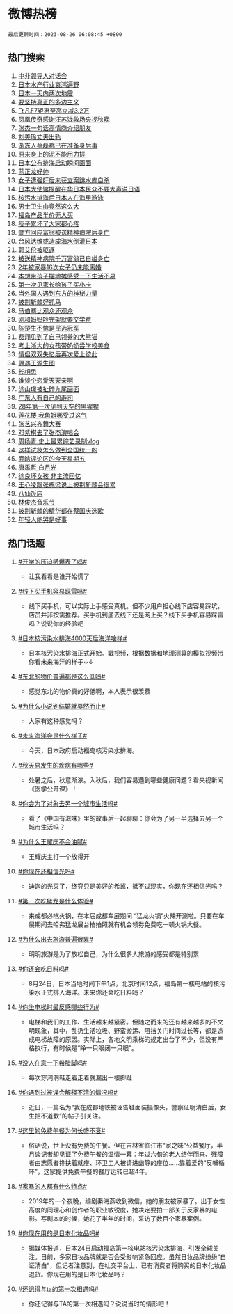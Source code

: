 # 微博热榜

`最后更新时间：2023-08-26 06:08:45 +0800`

## 热门搜索

1. [中非领导人对话会](https://m.weibo.cn/search?containerid=100103type%3D1%26t%3D10%26q%3D%23%E4%B8%AD%E9%9D%9E%E9%A2%86%E5%AF%BC%E4%BA%BA%E5%AF%B9%E8%AF%9D%E4%BC%9A%23&stream_entry_id=51&isnewpage=1&extparam=seat%3D1%26stream_entry_id%3D51%26pos%3D0%26cate%3D10103%26c_type%3D51%26filter_type%3Drealtimehot%26dgr%3D0%26display_time%3D1693001323%26pre_seqid%3D169300132388102721359&luicode=10000011&lfid=106003type%253D25%2526t%253D3%2526disable_hot%253D1%2526filter_type%253Drealtimehot)
1. [日本水产行业哀鸿遍野](https://m.weibo.cn/search?containerid=100103type%3D1%26t%3D10%26q%3D%23%E6%97%A5%E6%9C%AC%E6%B0%B4%E4%BA%A7%E8%A1%8C%E4%B8%9A%E5%93%80%E9%B8%BF%E9%81%8D%E9%87%8E%23&stream_entry_id=31&isnewpage=1&extparam=seat%3D1%26filter_type%3Drealtimehot%26realpos%3D1%26pos%3D0%26band_rank%3D1%26c_type%3D31%26cate%3D5001%26lcate%3D5001%26stream_entry_id%3D31%26q%3D%2523%25E6%2597%25A5%25E6%259C%25AC%25E6%25B0%25B4%25E4%25BA%25A7%25E8%25A1%258C%25E4%25B8%259A%25E5%2593%2580%25E9%25B8%25BF%25E9%2581%258D%25E9%2587%258E%2523%26flag%3D16%26dgr%3D0%26display_time%3D1693001323%26pre_seqid%3D169300132388102721359&luicode=10000011&lfid=106003type%253D25%2526t%253D3%2526disable_hot%253D1%2526filter_type%253Drealtimehot)
1. [日本一天内两次地震](https://m.weibo.cn/search?containerid=100103type%3D1%26t%3D10%26q%3D%23%E6%97%A5%E6%9C%AC%E4%B8%80%E5%A4%A9%E5%86%85%E4%B8%A4%E6%AC%A1%E5%9C%B0%E9%9C%87%23&stream_entry_id=31&isnewpage=1&extparam=seat%3D1%26filter_type%3Drealtimehot%26realpos%3D2%26pos%3D1%26band_rank%3D2%26c_type%3D31%26cate%3D5001%26lcate%3D5001%26stream_entry_id%3D31%26q%3D%2523%25E6%2597%25A5%25E6%259C%25AC%25E4%25B8%2580%25E5%25A4%25A9%25E5%2586%2585%25E4%25B8%25A4%25E6%25AC%25A1%25E5%259C%25B0%25E9%259C%2587%2523%26flag%3D0%26dgr%3D0%26display_time%3D1693001323%26pre_seqid%3D169300132388102721359&luicode=10000011&lfid=106003type%253D25%2526t%253D3%2526disable_hot%253D1%2526filter_type%253Drealtimehot)
1. [要坚持真正的多边主义](https://m.weibo.cn/search?containerid=100103type%3D1%26t%3D10%26q%3D%23%E8%A6%81%E5%9D%9A%E6%8C%81%E7%9C%9F%E6%AD%A3%E7%9A%84%E5%A4%9A%E8%BE%B9%E4%B8%BB%E4%B9%89%23&stream_entry_id=31&isnewpage=1&extparam=seat%3D1%26filter_type%3Drealtimehot%26realpos%3D3%26pos%3D2%26band_rank%3D3%26c_type%3D31%26cate%3D5001%26lcate%3D5001%26stream_entry_id%3D31%26q%3D%2523%25E8%25A6%2581%25E5%259D%259A%25E6%258C%2581%25E7%259C%259F%25E6%25AD%25A3%25E7%259A%2584%25E5%25A4%259A%25E8%25BE%25B9%25E4%25B8%25BB%25E4%25B9%2589%2523%26flag%3D0%26dgr%3D0%26display_time%3D1693001323%26pre_seqid%3D169300132388102721359&luicode=10000011&lfid=106003type%253D25%2526t%253D3%2526disable_hot%253D1%2526filter_type%253Drealtimehot)
1. [飞凡F7钜惠至高立减3.2万](https://m.weibo.cn/search?containerid=100103type%3D1%26t%3D10%26q%3D%23%E9%A3%9E%E5%87%A1F7%E9%92%9C%E6%83%A0%E8%87%B3%E9%AB%98%E7%AB%8B%E5%87%8F3.2%E4%B8%87%23&stream_entry_id=31&isnewpage=1&extparam=seat%3D1%26adid%3D200516%26pos%3D3%26band_rank%3D4%26c_type%3D31%26is_ad_pos%3D1%26cate%3D5001%26lcate%3D5001%26topic_ad%3D1%26filter_type%3Drealtimehot%26stream_entry_id%3D31%26q%3D%2523%25E9%25A3%259E%25E5%2587%25A1F7%25E9%2592%259C%25E6%2583%25A0%25E8%2587%25B3%25E9%25AB%2598%25E7%25AB%258B%25E5%2587%258F3.2%25E4%25B8%2587%2523%26dgr%3D0%26display_time%3D1693001323%26pre_seqid%3D169300132388102721359&luicode=10000011&lfid=106003type%253D25%2526t%253D3%2526disable_hot%253D1%2526filter_type%253Drealtimehot)
1. [凤凰传奇感谢汪苏泷救场央视秋晚](https://m.weibo.cn/search?containerid=100103type%3D1%26t%3D10%26q%3D%23%E5%87%A4%E5%87%B0%E4%BC%A0%E5%A5%87%E6%84%9F%E8%B0%A2%E6%B1%AA%E8%8B%8F%E6%B3%B7%E6%95%91%E5%9C%BA%E5%A4%AE%E8%A7%86%E7%A7%8B%E6%99%9A%23&stream_entry_id=31&isnewpage=1&extparam=seat%3D1%26filter_type%3Drealtimehot%26realpos%3D4%26pos%3D4%26band_rank%3D4%26c_type%3D31%26cate%3D5001%26lcate%3D5001%26stream_entry_id%3D31%26q%3D%2523%25E5%2587%25A4%25E5%2587%25B0%25E4%25BC%25A0%25E5%25A5%2587%25E6%2584%259F%25E8%25B0%25A2%25E6%25B1%25AA%25E8%258B%258F%25E6%25B3%25B7%25E6%2595%2591%25E5%259C%25BA%25E5%25A4%25AE%25E8%25A7%2586%25E7%25A7%258B%25E6%2599%259A%2523%26flag%3D0%26dgr%3D0%26display_time%3D1693001323%26pre_seqid%3D169300132388102721359&luicode=10000011&lfid=106003type%253D25%2526t%253D3%2526disable_hot%253D1%2526filter_type%253Drealtimehot)
1. [张杰一句话高情商介绍朋友](https://m.weibo.cn/search?containerid=100103type%3D1%26t%3D10%26q%3D%E5%BC%A0%E6%9D%B0%E4%B8%80%E5%8F%A5%E8%AF%9D%E9%AB%98%E6%83%85%E5%95%86%E4%BB%8B%E7%BB%8D%E6%9C%8B%E5%8F%8B&stream_entry_id=31&isnewpage=1&extparam=seat%3D1%26filter_type%3Drealtimehot%26realpos%3D5%26pos%3D5%26band_rank%3D5%26c_type%3D31%26cate%3D5001%26lcate%3D5001%26stream_entry_id%3D31%26q%3D%25E5%25BC%25A0%25E6%259D%25B0%25E4%25B8%2580%25E5%258F%25A5%25E8%25AF%259D%25E9%25AB%2598%25E6%2583%2585%25E5%2595%2586%25E4%25BB%258B%25E7%25BB%258D%25E6%259C%258B%25E5%258F%258B%26flag%3D2%26dgr%3D0%26display_time%3D1693001323%26pre_seqid%3D169300132388102721359&luicode=10000011&lfid=106003type%253D25%2526t%253D3%2526disable_hot%253D1%2526filter_type%253Drealtimehot)
1. [刘美玲丈夫出轨](https://m.weibo.cn/search?containerid=100103type%3D1%26t%3D10%26q%3D%23%E5%88%98%E7%BE%8E%E7%8E%B2%E4%B8%88%E5%A4%AB%E5%87%BA%E8%BD%A8%23&stream_entry_id=31&isnewpage=1&extparam=seat%3D1%26filter_type%3Drealtimehot%26realpos%3D6%26pos%3D6%26band_rank%3D6%26c_type%3D31%26cate%3D5001%26lcate%3D5001%26stream_entry_id%3D31%26q%3D%2523%25E5%2588%2598%25E7%25BE%258E%25E7%258E%25B2%25E4%25B8%2588%25E5%25A4%25AB%25E5%2587%25BA%25E8%25BD%25A8%2523%26flag%3D2%26dgr%3D0%26display_time%3D1693001323%26pre_seqid%3D169300132388102721359&luicode=10000011&lfid=106003type%253D25%2526t%253D3%2526disable_hot%253D1%2526filter_type%253Drealtimehot)
1. [渐冻人蔡磊称已在准备身后事](https://m.weibo.cn/search?containerid=100103type%3D1%26t%3D10%26q%3D%23%E6%B8%90%E5%86%BB%E4%BA%BA%E8%94%A1%E7%A3%8A%E7%A7%B0%E5%B7%B2%E5%9C%A8%E5%87%86%E5%A4%87%E8%BA%AB%E5%90%8E%E4%BA%8B%23&stream_entry_id=31&isnewpage=1&extparam=seat%3D1%26filter_type%3Drealtimehot%26realpos%3D7%26pos%3D7%26band_rank%3D7%26c_type%3D31%26cate%3D5001%26lcate%3D5001%26stream_entry_id%3D31%26q%3D%2523%25E6%25B8%2590%25E5%2586%25BB%25E4%25BA%25BA%25E8%2594%25A1%25E7%25A3%258A%25E7%25A7%25B0%25E5%25B7%25B2%25E5%259C%25A8%25E5%2587%2586%25E5%25A4%2587%25E8%25BA%25AB%25E5%2590%258E%25E4%25BA%258B%2523%26flag%3D0%26dgr%3D0%26display_time%3D1693001323%26pre_seqid%3D169300132388102721359&luicode=10000011&lfid=106003type%253D25%2526t%253D3%2526disable_hot%253D1%2526filter_type%253Drealtimehot)
1. [原来身上的泥不能用力搓](https://m.weibo.cn/search?containerid=100103type%3D1%26t%3D10%26q%3D%23%E5%8E%9F%E6%9D%A5%E8%BA%AB%E4%B8%8A%E7%9A%84%E6%B3%A5%E4%B8%8D%E8%83%BD%E7%94%A8%E5%8A%9B%E6%90%93%23&stream_entry_id=31&isnewpage=1&extparam=seat%3D1%26filter_type%3Drealtimehot%26realpos%3D8%26pos%3D8%26band_rank%3D8%26c_type%3D31%26cate%3D5001%26lcate%3D5001%26stream_entry_id%3D31%26q%3D%2523%25E5%258E%259F%25E6%259D%25A5%25E8%25BA%25AB%25E4%25B8%258A%25E7%259A%2584%25E6%25B3%25A5%25E4%25B8%258D%25E8%2583%25BD%25E7%2594%25A8%25E5%258A%259B%25E6%2590%2593%2523%26flag%3D0%26dgr%3D0%26display_time%3D1693001323%26pre_seqid%3D169300132388102721359&luicode=10000011&lfid=106003type%253D25%2526t%253D3%2526disable_hot%253D1%2526filter_type%253Drealtimehot)
1. [日本公布排海启动瞬间画面](https://m.weibo.cn/search?containerid=100103type%3D1%26t%3D10%26q%3D%23%E6%97%A5%E6%9C%AC%E5%85%AC%E5%B8%83%E6%8E%92%E6%B5%B7%E5%90%AF%E5%8A%A8%E7%9E%AC%E9%97%B4%E7%94%BB%E9%9D%A2%23&stream_entry_id=31&isnewpage=1&extparam=seat%3D1%26filter_type%3Drealtimehot%26realpos%3D9%26pos%3D9%26band_rank%3D9%26c_type%3D31%26cate%3D5001%26lcate%3D5001%26stream_entry_id%3D31%26q%3D%2523%25E6%2597%25A5%25E6%259C%25AC%25E5%2585%25AC%25E5%25B8%2583%25E6%258E%2592%25E6%25B5%25B7%25E5%2590%25AF%25E5%258A%25A8%25E7%259E%25AC%25E9%2597%25B4%25E7%2594%25BB%25E9%259D%25A2%2523%26flag%3D0%26dgr%3D0%26display_time%3D1693001323%26pre_seqid%3D169300132388102721359&luicode=10000011&lfid=106003type%253D25%2526t%253D3%2526disable_hot%253D1%2526filter_type%253Drealtimehot)
1. [蓝正龙好帅](https://m.weibo.cn/search?containerid=100103type%3D1%26t%3D10%26q%3D%E8%93%9D%E6%AD%A3%E9%BE%99%E5%A5%BD%E5%B8%85&stream_entry_id=31&isnewpage=1&extparam=seat%3D1%26filter_type%3Drealtimehot%26realpos%3D10%26pos%3D10%26band_rank%3D10%26c_type%3D31%26cate%3D5001%26lcate%3D5001%26stream_entry_id%3D31%26q%3D%25E8%2593%259D%25E6%25AD%25A3%25E9%25BE%2599%25E5%25A5%25BD%25E5%25B8%2585%26flag%3D0%26dgr%3D0%26display_time%3D1693001323%26pre_seqid%3D169300132388102721359&luicode=10000011&lfid=106003type%253D25%2526t%253D3%2526disable_hot%253D1%2526filter_type%253Drealtimehot)
1. [女子遭强奸后未获立案跳水库自杀](https://m.weibo.cn/search?containerid=100103type%3D1%26t%3D10%26q%3D%23%E5%A5%B3%E5%AD%90%E9%81%AD%E5%BC%BA%E5%A5%B8%E5%90%8E%E6%9C%AA%E8%8E%B7%E7%AB%8B%E6%A1%88%E8%B7%B3%E6%B0%B4%E5%BA%93%E8%87%AA%E6%9D%80%23&stream_entry_id=31&isnewpage=1&extparam=seat%3D1%26filter_type%3Drealtimehot%26realpos%3D11%26pos%3D11%26band_rank%3D11%26c_type%3D31%26cate%3D5001%26lcate%3D5001%26stream_entry_id%3D31%26q%3D%2523%25E5%25A5%25B3%25E5%25AD%2590%25E9%2581%25AD%25E5%25BC%25BA%25E5%25A5%25B8%25E5%2590%258E%25E6%259C%25AA%25E8%258E%25B7%25E7%25AB%258B%25E6%25A1%2588%25E8%25B7%25B3%25E6%25B0%25B4%25E5%25BA%2593%25E8%2587%25AA%25E6%259D%2580%2523%26flag%3D2%26dgr%3D0%26display_time%3D1693001323%26pre_seqid%3D169300132388102721359&luicode=10000011&lfid=106003type%253D25%2526t%253D3%2526disable_hot%253D1%2526filter_type%253Drealtimehot)
1. [日本大使馆提醒在华日本民众不要大声说日语](https://m.weibo.cn/search?containerid=100103type%3D1%26t%3D10%26q%3D%23%E6%97%A5%E6%9C%AC%E5%A4%A7%E4%BD%BF%E9%A6%86%E6%8F%90%E9%86%92%E5%9C%A8%E5%8D%8E%E6%97%A5%E6%9C%AC%E6%B0%91%E4%BC%97%E4%B8%8D%E8%A6%81%E5%A4%A7%E5%A3%B0%E8%AF%B4%E6%97%A5%E8%AF%AD%23&stream_entry_id=31&isnewpage=1&extparam=seat%3D1%26filter_type%3Drealtimehot%26realpos%3D12%26pos%3D12%26band_rank%3D12%26c_type%3D31%26cate%3D5001%26lcate%3D5001%26stream_entry_id%3D31%26q%3D%2523%25E6%2597%25A5%25E6%259C%25AC%25E5%25A4%25A7%25E4%25BD%25BF%25E9%25A6%2586%25E6%258F%2590%25E9%2586%2592%25E5%259C%25A8%25E5%258D%258E%25E6%2597%25A5%25E6%259C%25AC%25E6%25B0%2591%25E4%25BC%2597%25E4%25B8%258D%25E8%25A6%2581%25E5%25A4%25A7%25E5%25A3%25B0%25E8%25AF%25B4%25E6%2597%25A5%25E8%25AF%25AD%2523%26flag%3D2%26dgr%3D0%26display_time%3D1693001323%26pre_seqid%3D169300132388102721359&luicode=10000011&lfid=106003type%253D25%2526t%253D3%2526disable_hot%253D1%2526filter_type%253Drealtimehot)
1. [核污水排海后日本人在海里游泳](https://m.weibo.cn/search?containerid=100103type%3D1%26t%3D10%26q%3D%23%E6%A0%B8%E6%B1%A1%E6%B0%B4%E6%8E%92%E6%B5%B7%E5%90%8E%E6%97%A5%E6%9C%AC%E4%BA%BA%E5%9C%A8%E6%B5%B7%E9%87%8C%E6%B8%B8%E6%B3%B3%23&stream_entry_id=31&isnewpage=1&extparam=seat%3D1%26filter_type%3Drealtimehot%26realpos%3D13%26pos%3D13%26band_rank%3D13%26c_type%3D31%26cate%3D5001%26lcate%3D5001%26stream_entry_id%3D31%26q%3D%2523%25E6%25A0%25B8%25E6%25B1%25A1%25E6%25B0%25B4%25E6%258E%2592%25E6%25B5%25B7%25E5%2590%258E%25E6%2597%25A5%25E6%259C%25AC%25E4%25BA%25BA%25E5%259C%25A8%25E6%25B5%25B7%25E9%2587%258C%25E6%25B8%25B8%25E6%25B3%25B3%2523%26flag%3D2%26dgr%3D0%26display_time%3D1693001323%26pre_seqid%3D169300132388102721359&luicode=10000011&lfid=106003type%253D25%2526t%253D3%2526disable_hot%253D1%2526filter_type%253Drealtimehot)
1. [男士卫生巾竟然这么大](https://m.weibo.cn/search?containerid=100103type%3D1%26t%3D10%26q%3D%E7%94%B7%E5%A3%AB%E5%8D%AB%E7%94%9F%E5%B7%BE%E7%AB%9F%E7%84%B6%E8%BF%99%E4%B9%88%E5%A4%A7&stream_entry_id=31&isnewpage=1&extparam=seat%3D1%26filter_type%3Drealtimehot%26realpos%3D14%26pos%3D14%26band_rank%3D14%26c_type%3D31%26cate%3D5001%26lcate%3D5001%26stream_entry_id%3D31%26q%3D%25E7%2594%25B7%25E5%25A3%25AB%25E5%258D%25AB%25E7%2594%259F%25E5%25B7%25BE%25E7%25AB%259F%25E7%2584%25B6%25E8%25BF%2599%25E4%25B9%2588%25E5%25A4%25A7%26flag%3D2%26dgr%3D0%26display_time%3D1693001323%26pre_seqid%3D169300132388102721359&luicode=10000011&lfid=106003type%253D25%2526t%253D3%2526disable_hot%253D1%2526filter_type%253Drealtimehot)
1. [福岛产品半价无人买](https://m.weibo.cn/search?containerid=100103type%3D1%26t%3D10%26q%3D%23%E7%A6%8F%E5%B2%9B%E4%BA%A7%E5%93%81%E5%8D%8A%E4%BB%B7%E6%97%A0%E4%BA%BA%E4%B9%B0%23&stream_entry_id=31&isnewpage=1&extparam=seat%3D1%26filter_type%3Drealtimehot%26realpos%3D15%26pos%3D15%26band_rank%3D15%26c_type%3D31%26cate%3D5001%26lcate%3D5001%26stream_entry_id%3D31%26q%3D%2523%25E7%25A6%258F%25E5%25B2%259B%25E4%25BA%25A7%25E5%2593%2581%25E5%258D%258A%25E4%25BB%25B7%25E6%2597%25A0%25E4%25BA%25BA%25E4%25B9%25B0%2523%26flag%3D0%26dgr%3D0%26display_time%3D1693001323%26pre_seqid%3D169300132388102721359&luicode=10000011&lfid=106003type%253D25%2526t%253D3%2526disable_hot%253D1%2526filter_type%253Drealtimehot)
1. [瘦子累坏了大家都心疼](https://m.weibo.cn/search?containerid=100103type%3D1%26t%3D10%26q%3D%E7%98%A6%E5%AD%90%E7%B4%AF%E5%9D%8F%E4%BA%86%E5%A4%A7%E5%AE%B6%E9%83%BD%E5%BF%83%E7%96%BC&stream_entry_id=31&isnewpage=1&extparam=seat%3D1%26filter_type%3Drealtimehot%26realpos%3D16%26pos%3D16%26band_rank%3D16%26c_type%3D31%26cate%3D5001%26lcate%3D5001%26stream_entry_id%3D31%26q%3D%25E7%2598%25A6%25E5%25AD%2590%25E7%25B4%25AF%25E5%259D%258F%25E4%25BA%2586%25E5%25A4%25A7%25E5%25AE%25B6%25E9%2583%25BD%25E5%25BF%2583%25E7%2596%25BC%26flag%3D2%26dgr%3D0%26display_time%3D1693001323%26pre_seqid%3D169300132388102721359&luicode=10000011&lfid=106003type%253D25%2526t%253D3%2526disable_hot%253D1%2526filter_type%253Drealtimehot)
1. [警方回应富翁被送精神病院后身亡](https://m.weibo.cn/search?containerid=100103type%3D1%26t%3D10%26q%3D%23%E8%AD%A6%E6%96%B9%E5%9B%9E%E5%BA%94%E5%AF%8C%E7%BF%81%E8%A2%AB%E9%80%81%E7%B2%BE%E7%A5%9E%E7%97%85%E9%99%A2%E5%90%8E%E8%BA%AB%E4%BA%A1%23&stream_entry_id=31&isnewpage=1&extparam=seat%3D1%26filter_type%3Drealtimehot%26realpos%3D17%26pos%3D17%26band_rank%3D17%26c_type%3D31%26cate%3D5001%26lcate%3D5001%26stream_entry_id%3D31%26q%3D%2523%25E8%25AD%25A6%25E6%2596%25B9%25E5%259B%259E%25E5%25BA%2594%25E5%25AF%258C%25E7%25BF%2581%25E8%25A2%25AB%25E9%2580%2581%25E7%25B2%25BE%25E7%25A5%259E%25E7%2597%2585%25E9%2599%25A2%25E5%2590%258E%25E8%25BA%25AB%25E4%25BA%25A1%2523%26flag%3D1%26dgr%3D0%26display_time%3D1693001323%26pre_seqid%3D169300132388102721359&luicode=10000011&lfid=106003type%253D25%2526t%253D3%2526disable_hot%253D1%2526filter_type%253Drealtimehot)
1. [台风达维或造成海水倒灌日本](https://m.weibo.cn/search?containerid=100103type%3D1%26t%3D10%26q%3D%23%E5%8F%B0%E9%A3%8E%E8%BE%BE%E7%BB%B4%E6%88%96%E9%80%A0%E6%88%90%E6%B5%B7%E6%B0%B4%E5%80%92%E7%81%8C%E6%97%A5%E6%9C%AC%23&stream_entry_id=31&isnewpage=1&extparam=seat%3D1%26filter_type%3Drealtimehot%26realpos%3D18%26pos%3D18%26band_rank%3D18%26c_type%3D31%26cate%3D5001%26lcate%3D5001%26stream_entry_id%3D31%26q%3D%2523%25E5%258F%25B0%25E9%25A3%258E%25E8%25BE%25BE%25E7%25BB%25B4%25E6%2588%2596%25E9%2580%25A0%25E6%2588%2590%25E6%25B5%25B7%25E6%25B0%25B4%25E5%2580%2592%25E7%2581%258C%25E6%2597%25A5%25E6%259C%25AC%2523%26flag%3D0%26dgr%3D0%26display_time%3D1693001323%26pre_seqid%3D169300132388102721359&luicode=10000011&lfid=106003type%253D25%2526t%253D3%2526disable_hot%253D1%2526filter_type%253Drealtimehot)
1. [郭艾伦被驱逐](https://m.weibo.cn/search?containerid=100103type%3D1%26t%3D10%26q%3D%E9%83%AD%E8%89%BE%E4%BC%A6%E8%A2%AB%E9%A9%B1%E9%80%90&stream_entry_id=31&isnewpage=1&extparam=seat%3D1%26filter_type%3Drealtimehot%26realpos%3D19%26pos%3D19%26band_rank%3D19%26c_type%3D31%26cate%3D5001%26lcate%3D5001%26stream_entry_id%3D31%26q%3D%25E9%2583%25AD%25E8%2589%25BE%25E4%25BC%25A6%25E8%25A2%25AB%25E9%25A9%25B1%25E9%2580%2590%26flag%3D0%26dgr%3D0%26display_time%3D1693001323%26pre_seqid%3D169300132388102721359&luicode=10000011&lfid=106003type%253D25%2526t%253D3%2526disable_hot%253D1%2526filter_type%253Drealtimehot)
1. [被送精神病院千万富翁已自缢身亡](https://m.weibo.cn/search?containerid=100103type%3D1%26t%3D10%26q%3D%23%E8%A2%AB%E9%80%81%E7%B2%BE%E7%A5%9E%E7%97%85%E9%99%A2%E5%8D%83%E4%B8%87%E5%AF%8C%E7%BF%81%E5%B7%B2%E8%87%AA%E7%BC%A2%E8%BA%AB%E4%BA%A1%23&stream_entry_id=31&isnewpage=1&extparam=seat%3D1%26filter_type%3Drealtimehot%26realpos%3D20%26pos%3D20%26band_rank%3D20%26c_type%3D31%26cate%3D5001%26lcate%3D5001%26stream_entry_id%3D31%26q%3D%2523%25E8%25A2%25AB%25E9%2580%2581%25E7%25B2%25BE%25E7%25A5%259E%25E7%2597%2585%25E9%2599%25A2%25E5%258D%2583%25E4%25B8%2587%25E5%25AF%258C%25E7%25BF%2581%25E5%25B7%25B2%25E8%2587%25AA%25E7%25BC%25A2%25E8%25BA%25AB%25E4%25BA%25A1%2523%26flag%3D0%26dgr%3D0%26display_time%3D1693001323%26pre_seqid%3D169300132388102721359&luicode=10000011&lfid=106003type%253D25%2526t%253D3%2526disable_hot%253D1%2526filter_type%253Drealtimehot)
1. [2年被家暴16次女子仍未能离婚](https://m.weibo.cn/search?containerid=100103type%3D1%26t%3D10%26q%3D%232%E5%B9%B4%E8%A2%AB%E5%AE%B6%E6%9A%B416%E6%AC%A1%E5%A5%B3%E5%AD%90%E4%BB%8D%E6%9C%AA%E8%83%BD%E7%A6%BB%E5%A9%9A%23&stream_entry_id=31&isnewpage=1&extparam=seat%3D1%26filter_type%3Drealtimehot%26realpos%3D21%26pos%3D21%26band_rank%3D21%26c_type%3D31%26cate%3D5001%26lcate%3D5001%26stream_entry_id%3D31%26q%3D%25232%25E5%25B9%25B4%25E8%25A2%25AB%25E5%25AE%25B6%25E6%259A%25B416%25E6%25AC%25A1%25E5%25A5%25B3%25E5%25AD%2590%25E4%25BB%258D%25E6%259C%25AA%25E8%2583%25BD%25E7%25A6%25BB%25E5%25A9%259A%2523%26flag%3D0%26dgr%3D0%26display_time%3D1693001323%26pre_seqid%3D169300132388102721359&luicode=10000011&lfid=106003type%253D25%2526t%253D3%2526disable_hot%253D1%2526filter_type%253Drealtimehot)
1. [本想带孩子摆地摊感受一下生活不易](https://m.weibo.cn/search?containerid=100103type%3D1%26t%3D10%26q%3D%E6%9C%AC%E6%83%B3%E5%B8%A6%E5%AD%A9%E5%AD%90%E6%91%86%E5%9C%B0%E6%91%8A%E6%84%9F%E5%8F%97%E4%B8%80%E4%B8%8B%E7%94%9F%E6%B4%BB%E4%B8%8D%E6%98%93&stream_entry_id=31&isnewpage=1&extparam=seat%3D1%26filter_type%3Drealtimehot%26realpos%3D22%26pos%3D22%26band_rank%3D22%26c_type%3D31%26cate%3D5001%26lcate%3D5001%26stream_entry_id%3D31%26q%3D%25E6%259C%25AC%25E6%2583%25B3%25E5%25B8%25A6%25E5%25AD%25A9%25E5%25AD%2590%25E6%2591%2586%25E5%259C%25B0%25E6%2591%258A%25E6%2584%259F%25E5%258F%2597%25E4%25B8%2580%25E4%25B8%258B%25E7%2594%259F%25E6%25B4%25BB%25E4%25B8%258D%25E6%2598%2593%26flag%3D0%26dgr%3D0%26display_time%3D1693001323%26pre_seqid%3D169300132388102721359&luicode=10000011&lfid=106003type%253D25%2526t%253D3%2526disable_hot%253D1%2526filter_type%253Drealtimehot)
1. [第一次见家长给孩子买小卡](https://m.weibo.cn/search?containerid=100103type%3D1%26t%3D10%26q%3D%E7%AC%AC%E4%B8%80%E6%AC%A1%E8%A7%81%E5%AE%B6%E9%95%BF%E7%BB%99%E5%AD%A9%E5%AD%90%E4%B9%B0%E5%B0%8F%E5%8D%A1&stream_entry_id=31&isnewpage=1&extparam=seat%3D1%26filter_type%3Drealtimehot%26realpos%3D23%26pos%3D23%26band_rank%3D23%26c_type%3D31%26cate%3D5001%26lcate%3D5001%26stream_entry_id%3D31%26q%3D%25E7%25AC%25AC%25E4%25B8%2580%25E6%25AC%25A1%25E8%25A7%2581%25E5%25AE%25B6%25E9%2595%25BF%25E7%25BB%2599%25E5%25AD%25A9%25E5%25AD%2590%25E4%25B9%25B0%25E5%25B0%258F%25E5%258D%25A1%26flag%3D0%26dgr%3D0%26display_time%3D1693001323%26pre_seqid%3D169300132388102721359&luicode=10000011&lfid=106003type%253D25%2526t%253D3%2526disable_hot%253D1%2526filter_type%253Drealtimehot)
1. [当外国人遇到东方的神秘力量](https://m.weibo.cn/search?containerid=100103type%3D1%26t%3D10%26q%3D%E5%BD%93%E5%A4%96%E5%9B%BD%E4%BA%BA%E9%81%87%E5%88%B0%E4%B8%9C%E6%96%B9%E7%9A%84%E7%A5%9E%E7%A7%98%E5%8A%9B%E9%87%8F&stream_entry_id=31&isnewpage=1&extparam=seat%3D1%26filter_type%3Drealtimehot%26realpos%3D24%26pos%3D24%26band_rank%3D24%26c_type%3D31%26cate%3D5001%26lcate%3D5001%26stream_entry_id%3D31%26q%3D%25E5%25BD%2593%25E5%25A4%2596%25E5%259B%25BD%25E4%25BA%25BA%25E9%2581%2587%25E5%2588%25B0%25E4%25B8%259C%25E6%2596%25B9%25E7%259A%2584%25E7%25A5%259E%25E7%25A7%2598%25E5%258A%259B%25E9%2587%258F%26flag%3D0%26dgr%3D0%26display_time%3D1693001323%26pre_seqid%3D169300132388102721359&luicode=10000011&lfid=106003type%253D25%2526t%253D3%2526disable_hot%253D1%2526filter_type%253Drealtimehot)
1. [披荆斩棘好抓马](https://m.weibo.cn/search?containerid=100103type%3D1%26t%3D10%26q%3D%23%E6%8A%AB%E8%8D%86%E6%96%A9%E6%A3%98%E5%A5%BD%E6%8A%93%E9%A9%AC%23&stream_entry_id=31&isnewpage=1&extparam=seat%3D1%26filter_type%3Drealtimehot%26realpos%3D25%26pos%3D25%26band_rank%3D25%26c_type%3D31%26cate%3D5001%26lcate%3D5001%26stream_entry_id%3D31%26q%3D%2523%25E6%258A%25AB%25E8%258D%2586%25E6%2596%25A9%25E6%25A3%2598%25E5%25A5%25BD%25E6%258A%2593%25E9%25A9%25AC%2523%26flag%3D0%26dgr%3D0%26display_time%3D1693001323%26pre_seqid%3D169300132388102721359&luicode=10000011&lfid=106003type%253D25%2526t%253D3%2526disable_hot%253D1%2526filter_type%253Drealtimehot)
1. [马伯骞比观众还观众](https://m.weibo.cn/search?containerid=100103type%3D1%26t%3D10%26q%3D%E9%A9%AC%E4%BC%AF%E9%AA%9E%E6%AF%94%E8%A7%82%E4%BC%97%E8%BF%98%E8%A7%82%E4%BC%97&stream_entry_id=31&isnewpage=1&extparam=seat%3D1%26filter_type%3Drealtimehot%26realpos%3D26%26pos%3D26%26band_rank%3D26%26c_type%3D31%26cate%3D5001%26lcate%3D5001%26stream_entry_id%3D31%26q%3D%25E9%25A9%25AC%25E4%25BC%25AF%25E9%25AA%259E%25E6%25AF%2594%25E8%25A7%2582%25E4%25BC%2597%25E8%25BF%2598%25E8%25A7%2582%25E4%25BC%2597%26flag%3D0%26dgr%3D0%26display_time%3D1693001323%26pre_seqid%3D169300132388102721359&luicode=10000011&lfid=106003type%253D25%2526t%253D3%2526disable_hot%253D1%2526filter_type%253Drealtimehot)
1. [刚和妈妈吵完架就要交学费](https://m.weibo.cn/search?containerid=100103type%3D1%26t%3D10%26q%3D%E5%88%9A%E5%92%8C%E5%A6%88%E5%A6%88%E5%90%B5%E5%AE%8C%E6%9E%B6%E5%B0%B1%E8%A6%81%E4%BA%A4%E5%AD%A6%E8%B4%B9&stream_entry_id=31&isnewpage=1&extparam=seat%3D1%26filter_type%3Drealtimehot%26realpos%3D27%26pos%3D27%26band_rank%3D27%26c_type%3D31%26cate%3D5001%26lcate%3D5001%26stream_entry_id%3D31%26q%3D%25E5%2588%259A%25E5%2592%258C%25E5%25A6%2588%25E5%25A6%2588%25E5%2590%25B5%25E5%25AE%258C%25E6%259E%25B6%25E5%25B0%25B1%25E8%25A6%2581%25E4%25BA%25A4%25E5%25AD%25A6%25E8%25B4%25B9%26flag%3D0%26dgr%3D0%26display_time%3D1693001323%26pre_seqid%3D169300132388102721359&luicode=10000011&lfid=106003type%253D25%2526t%253D3%2526disable_hot%253D1%2526filter_type%253Drealtimehot)
1. [陈楚生不愧是民选冠军](https://m.weibo.cn/search?containerid=100103type%3D1%26t%3D10%26q%3D%23%E9%99%88%E6%A5%9A%E7%94%9F%E4%B8%8D%E6%84%A7%E6%98%AF%E6%B0%91%E9%80%89%E5%86%A0%E5%86%9B%23&stream_entry_id=31&isnewpage=1&extparam=seat%3D1%26filter_type%3Drealtimehot%26realpos%3D28%26pos%3D28%26band_rank%3D28%26c_type%3D31%26cate%3D5001%26lcate%3D5001%26stream_entry_id%3D31%26q%3D%2523%25E9%2599%2588%25E6%25A5%259A%25E7%2594%259F%25E4%25B8%258D%25E6%2584%25A7%25E6%2598%25AF%25E6%25B0%2591%25E9%2580%2589%25E5%2586%25A0%25E5%2586%259B%2523%26flag%3D0%26dgr%3D0%26display_time%3D1693001323%26pre_seqid%3D169300132388102721359&luicode=10000011&lfid=106003type%253D25%2526t%253D3%2526disable_hot%253D1%2526filter_type%253Drealtimehot)
1. [费翔见到了自己领养的大熊猫](https://m.weibo.cn/search?containerid=100103type%3D1%26t%3D10%26q%3D%23%E8%B4%B9%E7%BF%94%E8%A7%81%E5%88%B0%E4%BA%86%E8%87%AA%E5%B7%B1%E9%A2%86%E5%85%BB%E7%9A%84%E5%A4%A7%E7%86%8A%E7%8C%AB%23&stream_entry_id=31&isnewpage=1&extparam=seat%3D1%26filter_type%3Drealtimehot%26realpos%3D29%26pos%3D29%26band_rank%3D29%26c_type%3D31%26cate%3D5001%26lcate%3D5001%26stream_entry_id%3D31%26q%3D%2523%25E8%25B4%25B9%25E7%25BF%2594%25E8%25A7%2581%25E5%2588%25B0%25E4%25BA%2586%25E8%2587%25AA%25E5%25B7%25B1%25E9%25A2%2586%25E5%2585%25BB%25E7%259A%2584%25E5%25A4%25A7%25E7%2586%258A%25E7%258C%25AB%2523%26flag%3D0%26dgr%3D0%26display_time%3D1693001323%26pre_seqid%3D169300132388102721359&luicode=10000011&lfid=106003type%253D25%2526t%253D3%2526disable_hot%253D1%2526filter_type%253Drealtimehot)
1. [考上浙大的女孩带奶奶尝学校美食](https://m.weibo.cn/search?containerid=100103type%3D1%26t%3D10%26q%3D%23%E8%80%83%E4%B8%8A%E6%B5%99%E5%A4%A7%E7%9A%84%E5%A5%B3%E5%AD%A9%E5%B8%A6%E5%A5%B6%E5%A5%B6%E5%B0%9D%E5%AD%A6%E6%A0%A1%E7%BE%8E%E9%A3%9F%23&stream_entry_id=31&isnewpage=1&extparam=seat%3D1%26filter_type%3Drealtimehot%26realpos%3D30%26pos%3D30%26band_rank%3D30%26c_type%3D31%26cate%3D5001%26lcate%3D5001%26stream_entry_id%3D31%26q%3D%2523%25E8%2580%2583%25E4%25B8%258A%25E6%25B5%2599%25E5%25A4%25A7%25E7%259A%2584%25E5%25A5%25B3%25E5%25AD%25A9%25E5%25B8%25A6%25E5%25A5%25B6%25E5%25A5%25B6%25E5%25B0%259D%25E5%25AD%25A6%25E6%25A0%25A1%25E7%25BE%258E%25E9%25A3%259F%2523%26flag%3D32768%26dgr%3D0%26display_time%3D1693001323%26pre_seqid%3D169300132388102721359&luicode=10000011&lfid=106003type%253D25%2526t%253D3%2526disable_hot%253D1%2526filter_type%253Drealtimehot)
1. [情侣双双失忆后再次爱上彼此](https://m.weibo.cn/search?containerid=100103type%3D1%26t%3D10%26q%3D%23%E6%83%85%E4%BE%A3%E5%8F%8C%E5%8F%8C%E5%A4%B1%E5%BF%86%E5%90%8E%E5%86%8D%E6%AC%A1%E7%88%B1%E4%B8%8A%E5%BD%BC%E6%AD%A4%23&stream_entry_id=31&isnewpage=1&extparam=seat%3D1%26filter_type%3Drealtimehot%26realpos%3D31%26pos%3D31%26band_rank%3D31%26c_type%3D31%26cate%3D5001%26lcate%3D5001%26stream_entry_id%3D31%26q%3D%2523%25E6%2583%2585%25E4%25BE%25A3%25E5%258F%258C%25E5%258F%258C%25E5%25A4%25B1%25E5%25BF%2586%25E5%2590%258E%25E5%2586%258D%25E6%25AC%25A1%25E7%2588%25B1%25E4%25B8%258A%25E5%25BD%25BC%25E6%25AD%25A4%2523%26flag%3D0%26dgr%3D0%26display_time%3D1693001323%26pre_seqid%3D169300132388102721359&luicode=10000011&lfid=106003type%253D25%2526t%253D3%2526disable_hot%253D1%2526filter_type%253Drealtimehot)
1. [偶遇王源生图](https://m.weibo.cn/search?containerid=100103type%3D1%26t%3D10%26q%3D%23%E5%81%B6%E9%81%87%E7%8E%8B%E6%BA%90%E7%94%9F%E5%9B%BE%23&stream_entry_id=31&isnewpage=1&extparam=seat%3D1%26filter_type%3Drealtimehot%26realpos%3D32%26pos%3D32%26band_rank%3D32%26c_type%3D31%26cate%3D5001%26lcate%3D5001%26stream_entry_id%3D31%26q%3D%2523%25E5%2581%25B6%25E9%2581%2587%25E7%258E%258B%25E6%25BA%2590%25E7%2594%259F%25E5%259B%25BE%2523%26flag%3D0%26dgr%3D0%26display_time%3D1693001323%26pre_seqid%3D169300132388102721359&luicode=10000011&lfid=106003type%253D25%2526t%253D3%2526disable_hot%253D1%2526filter_type%253Drealtimehot)
1. [长相思](https://m.weibo.cn/search?containerid=100103type%3D1%26t%3D10%26q%3D%E9%95%BF%E7%9B%B8%E6%80%9D&stream_entry_id=31&isnewpage=1&extparam=seat%3D1%26filter_type%3Drealtimehot%26realpos%3D33%26pos%3D33%26band_rank%3D33%26c_type%3D31%26cate%3D5001%26lcate%3D5001%26stream_entry_id%3D31%26q%3D%25E9%2595%25BF%25E7%259B%25B8%25E6%2580%259D%26flag%3D1%26dgr%3D0%26display_time%3D1693001323%26pre_seqid%3D169300132388102721359&luicode=10000011&lfid=106003type%253D25%2526t%253D3%2526disable_hot%253D1%2526filter_type%253Drealtimehot)
1. [谁谈个恋爱天天亲啊](https://m.weibo.cn/search?containerid=100103type%3D1%26t%3D10%26q%3D%23%E8%B0%81%E8%B0%88%E4%B8%AA%E6%81%8B%E7%88%B1%E5%A4%A9%E5%A4%A9%E4%BA%B2%E5%95%8A%23&stream_entry_id=31&isnewpage=1&extparam=seat%3D1%26filter_type%3Drealtimehot%26realpos%3D34%26pos%3D34%26band_rank%3D34%26c_type%3D31%26cate%3D5001%26lcate%3D5001%26stream_entry_id%3D31%26q%3D%2523%25E8%25B0%2581%25E8%25B0%2588%25E4%25B8%25AA%25E6%2581%258B%25E7%2588%25B1%25E5%25A4%25A9%25E5%25A4%25A9%25E4%25BA%25B2%25E5%2595%258A%2523%26flag%3D0%26dgr%3D0%26display_time%3D1693001323%26pre_seqid%3D169300132388102721359&luicode=10000011&lfid=106003type%253D25%2526t%253D3%2526disable_hot%253D1%2526filter_type%253Drealtimehot)
1. [涂山璟被扯碎九尾画面](https://m.weibo.cn/search?containerid=100103type%3D1%26t%3D10%26q%3D%23%E6%B6%82%E5%B1%B1%E7%92%9F%E8%A2%AB%E6%89%AF%E7%A2%8E%E4%B9%9D%E5%B0%BE%E7%94%BB%E9%9D%A2%23&stream_entry_id=31&isnewpage=1&extparam=seat%3D1%26filter_type%3Drealtimehot%26realpos%3D35%26pos%3D35%26band_rank%3D35%26c_type%3D31%26cate%3D5001%26lcate%3D5001%26stream_entry_id%3D31%26q%3D%2523%25E6%25B6%2582%25E5%25B1%25B1%25E7%2592%259F%25E8%25A2%25AB%25E6%2589%25AF%25E7%25A2%258E%25E4%25B9%259D%25E5%25B0%25BE%25E7%2594%25BB%25E9%259D%25A2%2523%26flag%3D0%26dgr%3D0%26display_time%3D1693001323%26pre_seqid%3D169300132388102721359&luicode=10000011&lfid=106003type%253D25%2526t%253D3%2526disable_hot%253D1%2526filter_type%253Drealtimehot)
1. [广东人有自己的寿司](https://m.weibo.cn/search?containerid=100103type%3D1%26t%3D10%26q%3D%23%E5%B9%BF%E4%B8%9C%E4%BA%BA%E6%9C%89%E8%87%AA%E5%B7%B1%E7%9A%84%E5%AF%BF%E5%8F%B8%23&stream_entry_id=31&isnewpage=1&extparam=seat%3D1%26filter_type%3Drealtimehot%26realpos%3D36%26pos%3D36%26band_rank%3D36%26c_type%3D31%26cate%3D5001%26lcate%3D5001%26stream_entry_id%3D31%26q%3D%2523%25E5%25B9%25BF%25E4%25B8%259C%25E4%25BA%25BA%25E6%259C%2589%25E8%2587%25AA%25E5%25B7%25B1%25E7%259A%2584%25E5%25AF%25BF%25E5%258F%25B8%2523%26flag%3D0%26dgr%3D0%26display_time%3D1693001323%26pre_seqid%3D169300132388102721359&luicode=10000011&lfid=106003type%253D25%2526t%253D3%2526disable_hot%253D1%2526filter_type%253Drealtimehot)
1. [28年第一次见到天空的黑猩猩](https://m.weibo.cn/search?containerid=100103type%3D1%26t%3D10%26q%3D28%E5%B9%B4%E7%AC%AC%E4%B8%80%E6%AC%A1%E8%A7%81%E5%88%B0%E5%A4%A9%E7%A9%BA%E7%9A%84%E9%BB%91%E7%8C%A9%E7%8C%A9&stream_entry_id=31&isnewpage=1&extparam=seat%3D1%26filter_type%3Drealtimehot%26realpos%3D37%26pos%3D37%26band_rank%3D37%26c_type%3D31%26cate%3D5001%26lcate%3D5001%26stream_entry_id%3D31%26q%3D28%25E5%25B9%25B4%25E7%25AC%25AC%25E4%25B8%2580%25E6%25AC%25A1%25E8%25A7%2581%25E5%2588%25B0%25E5%25A4%25A9%25E7%25A9%25BA%25E7%259A%2584%25E9%25BB%2591%25E7%258C%25A9%25E7%258C%25A9%26flag%3D0%26dgr%3D0%26display_time%3D1693001323%26pre_seqid%3D169300132388102721359&luicode=10000011&lfid=106003type%253D25%2526t%253D3%2526disable_hot%253D1%2526filter_type%253Drealtimehot)
1. [莲花楼 我角姐哪受过这气](https://m.weibo.cn/search?containerid=100103type%3D1%26t%3D10%26q%3D%E8%8E%B2%E8%8A%B1%E6%A5%BC+%E6%88%91%E8%A7%92%E5%A7%90%E5%93%AA%E5%8F%97%E8%BF%87%E8%BF%99%E6%B0%94&stream_entry_id=31&isnewpage=1&extparam=seat%3D1%26filter_type%3Drealtimehot%26realpos%3D38%26pos%3D38%26band_rank%3D38%26c_type%3D31%26cate%3D5001%26lcate%3D5001%26stream_entry_id%3D31%26q%3D%25E8%258E%25B2%25E8%258A%25B1%25E6%25A5%25BC%2520%25E6%2588%2591%25E8%25A7%2592%25E5%25A7%2590%25E5%2593%25AA%25E5%258F%2597%25E8%25BF%2587%25E8%25BF%2599%25E6%25B0%2594%26flag%3D0%26dgr%3D0%26display_time%3D1693001323%26pre_seqid%3D169300132388102721359&luicode=10000011&lfid=106003type%253D25%2526t%253D3%2526disable_hot%253D1%2526filter_type%253Drealtimehot)
1. [张艺兴齐舞大赛](https://m.weibo.cn/search?containerid=100103type%3D1%26t%3D10%26q%3D%E5%BC%A0%E8%89%BA%E5%85%B4%E9%BD%90%E8%88%9E%E5%A4%A7%E8%B5%9B&stream_entry_id=31&isnewpage=1&extparam=seat%3D1%26filter_type%3Drealtimehot%26realpos%3D39%26pos%3D39%26band_rank%3D39%26c_type%3D31%26cate%3D5001%26lcate%3D5001%26stream_entry_id%3D31%26q%3D%25E5%25BC%25A0%25E8%2589%25BA%25E5%2585%25B4%25E9%25BD%2590%25E8%2588%259E%25E5%25A4%25A7%25E8%25B5%259B%26flag%3D0%26dgr%3D0%26display_time%3D1693001323%26pre_seqid%3D169300132388102721359&luicode=10000011&lfid=106003type%253D25%2526t%253D3%2526disable_hot%253D1%2526filter_type%253Drealtimehot)
1. [邓紫棋去了张杰演唱会](https://m.weibo.cn/search?containerid=100103type%3D1%26t%3D10%26q%3D%23%E9%82%93%E7%B4%AB%E6%A3%8B%E5%8E%BB%E4%BA%86%E5%BC%A0%E6%9D%B0%E6%BC%94%E5%94%B1%E4%BC%9A%23&stream_entry_id=31&isnewpage=1&extparam=seat%3D1%26filter_type%3Drealtimehot%26realpos%3D40%26pos%3D40%26band_rank%3D40%26c_type%3D31%26cate%3D5001%26lcate%3D5001%26stream_entry_id%3D31%26q%3D%2523%25E9%2582%2593%25E7%25B4%25AB%25E6%25A3%258B%25E5%258E%25BB%25E4%25BA%2586%25E5%25BC%25A0%25E6%259D%25B0%25E6%25BC%2594%25E5%2594%25B1%25E4%25BC%259A%2523%26flag%3D0%26dgr%3D0%26display_time%3D1693001323%26pre_seqid%3D169300132388102721359&luicode=10000011&lfid=106003type%253D25%2526t%253D3%2526disable_hot%253D1%2526filter_type%253Drealtimehot)
1. [周扬青 史上最累综艺录制vlog](https://m.weibo.cn/search?containerid=100103type%3D1%26t%3D10%26q%3D%E5%91%A8%E6%89%AC%E9%9D%92+%E5%8F%B2%E4%B8%8A%E6%9C%80%E7%B4%AF%E7%BB%BC%E8%89%BA%E5%BD%95%E5%88%B6vlog&stream_entry_id=31&isnewpage=1&extparam=seat%3D1%26filter_type%3Drealtimehot%26realpos%3D41%26pos%3D41%26band_rank%3D41%26c_type%3D31%26cate%3D5001%26lcate%3D5001%26stream_entry_id%3D31%26q%3D%25E5%2591%25A8%25E6%2589%25AC%25E9%259D%2592%2520%25E5%258F%25B2%25E4%25B8%258A%25E6%259C%2580%25E7%25B4%25AF%25E7%25BB%25BC%25E8%2589%25BA%25E5%25BD%2595%25E5%2588%25B6vlog%26flag%3D0%26dgr%3D0%26display_time%3D1693001323%26pre_seqid%3D169300132388102721359&luicode=10000011&lfid=106003type%253D25%2526t%253D3%2526disable_hot%253D1%2526filter_type%253Drealtimehot)
1. [这样试妆怎么做到全国统一的](https://m.weibo.cn/search?containerid=100103type%3D1%26t%3D10%26q%3D%E8%BF%99%E6%A0%B7%E8%AF%95%E5%A6%86%E6%80%8E%E4%B9%88%E5%81%9A%E5%88%B0%E5%85%A8%E5%9B%BD%E7%BB%9F%E4%B8%80%E7%9A%84&stream_entry_id=31&isnewpage=1&extparam=seat%3D1%26filter_type%3Drealtimehot%26realpos%3D42%26pos%3D42%26band_rank%3D42%26c_type%3D31%26cate%3D5001%26lcate%3D5001%26stream_entry_id%3D31%26q%3D%25E8%25BF%2599%25E6%25A0%25B7%25E8%25AF%2595%25E5%25A6%2586%25E6%2580%258E%25E4%25B9%2588%25E5%2581%259A%25E5%2588%25B0%25E5%2585%25A8%25E5%259B%25BD%25E7%25BB%259F%25E4%25B8%2580%25E7%259A%2584%26flag%3D0%26dgr%3D0%26display_time%3D1693001323%26pre_seqid%3D169300132388102721359&luicode=10000011&lfid=106003type%253D25%2526t%253D3%2526disable_hot%253D1%2526filter_type%253Drealtimehot)
1. [鹿晗评论区的今天星期五](https://m.weibo.cn/search?containerid=100103type%3D1%26t%3D10%26q%3D%23%E9%B9%BF%E6%99%97%E8%AF%84%E8%AE%BA%E5%8C%BA%E7%9A%84%E4%BB%8A%E5%A4%A9%E6%98%9F%E6%9C%9F%E4%BA%94%23&stream_entry_id=31&isnewpage=1&extparam=seat%3D1%26filter_type%3Drealtimehot%26realpos%3D43%26pos%3D43%26band_rank%3D43%26c_type%3D31%26cate%3D5001%26lcate%3D5001%26stream_entry_id%3D31%26q%3D%2523%25E9%25B9%25BF%25E6%2599%2597%25E8%25AF%2584%25E8%25AE%25BA%25E5%258C%25BA%25E7%259A%2584%25E4%25BB%258A%25E5%25A4%25A9%25E6%2598%259F%25E6%259C%259F%25E4%25BA%2594%2523%26flag%3D0%26dgr%3D0%26display_time%3D1693001323%26pre_seqid%3D169300132388102721359&luicode=10000011&lfid=106003type%253D25%2526t%253D3%2526disable_hot%253D1%2526filter_type%253Drealtimehot)
1. [唐禹哲 白月光](https://m.weibo.cn/search?containerid=100103type%3D1%26t%3D10%26q%3D%E5%94%90%E7%A6%B9%E5%93%B2+%E7%99%BD%E6%9C%88%E5%85%89&stream_entry_id=31&isnewpage=1&extparam=seat%3D1%26filter_type%3Drealtimehot%26realpos%3D44%26pos%3D44%26band_rank%3D44%26c_type%3D31%26cate%3D5001%26lcate%3D5001%26stream_entry_id%3D31%26q%3D%25E5%2594%2590%25E7%25A6%25B9%25E5%2593%25B2%2520%25E7%2599%25BD%25E6%259C%2588%25E5%2585%2589%26flag%3D0%26dgr%3D0%26display_time%3D1693001323%26pre_seqid%3D169300132388102721359&luicode=10000011&lfid=106003type%253D25%2526t%253D3%2526disable_hot%253D1%2526filter_type%253Drealtimehot)
1. [徐良坏女孩 非主流回忆](https://m.weibo.cn/search?containerid=100103type%3D1%26t%3D10%26q%3D%E5%BE%90%E8%89%AF%E5%9D%8F%E5%A5%B3%E5%AD%A9+%E9%9D%9E%E4%B8%BB%E6%B5%81%E5%9B%9E%E5%BF%86&stream_entry_id=31&isnewpage=1&extparam=seat%3D1%26filter_type%3Drealtimehot%26realpos%3D45%26pos%3D45%26band_rank%3D45%26c_type%3D31%26cate%3D5001%26lcate%3D5001%26stream_entry_id%3D31%26q%3D%25E5%25BE%2590%25E8%2589%25AF%25E5%259D%258F%25E5%25A5%25B3%25E5%25AD%25A9%2520%25E9%259D%259E%25E4%25B8%25BB%25E6%25B5%2581%25E5%259B%259E%25E5%25BF%2586%26flag%3D0%26dgr%3D0%26display_time%3D1693001323%26pre_seqid%3D169300132388102721359&luicode=10000011&lfid=106003type%253D25%2526t%253D3%2526disable_hot%253D1%2526filter_type%253Drealtimehot)
1. [王心凌跟张栋梁说上披荆斩棘会很累](https://m.weibo.cn/search?containerid=100103type%3D1%26t%3D10%26q%3D%23%E7%8E%8B%E5%BF%83%E5%87%8C%E8%B7%9F%E5%BC%A0%E6%A0%8B%E6%A2%81%E8%AF%B4%E4%B8%8A%E6%8A%AB%E8%8D%86%E6%96%A9%E6%A3%98%E4%BC%9A%E5%BE%88%E7%B4%AF%23&stream_entry_id=31&isnewpage=1&extparam=seat%3D1%26filter_type%3Drealtimehot%26realpos%3D46%26pos%3D46%26band_rank%3D46%26c_type%3D31%26cate%3D5001%26lcate%3D5001%26stream_entry_id%3D31%26q%3D%2523%25E7%258E%258B%25E5%25BF%2583%25E5%2587%258C%25E8%25B7%259F%25E5%25BC%25A0%25E6%25A0%258B%25E6%25A2%2581%25E8%25AF%25B4%25E4%25B8%258A%25E6%258A%25AB%25E8%258D%2586%25E6%2596%25A9%25E6%25A3%2598%25E4%25BC%259A%25E5%25BE%2588%25E7%25B4%25AF%2523%26flag%3D0%26dgr%3D0%26display_time%3D1693001323%26pre_seqid%3D169300132388102721359&luicode=10000011&lfid=106003type%253D25%2526t%253D3%2526disable_hot%253D1%2526filter_type%253Drealtimehot)
1. [八仙饭店](https://m.weibo.cn/search?containerid=100103type%3D1%26t%3D10%26q%3D%E5%85%AB%E4%BB%99%E9%A5%AD%E5%BA%97&stream_entry_id=31&isnewpage=1&extparam=seat%3D1%26filter_type%3Drealtimehot%26realpos%3D47%26pos%3D47%26band_rank%3D47%26c_type%3D31%26cate%3D5001%26lcate%3D5001%26stream_entry_id%3D31%26q%3D%25E5%2585%25AB%25E4%25BB%2599%25E9%25A5%25AD%25E5%25BA%2597%26flag%3D0%26dgr%3D0%26display_time%3D1693001323%26pre_seqid%3D169300132388102721359&luicode=10000011&lfid=106003type%253D25%2526t%253D3%2526disable_hot%253D1%2526filter_type%253Drealtimehot)
1. [林俊杰音乐节](https://m.weibo.cn/search?containerid=100103type%3D1%26t%3D10%26q%3D%E6%9E%97%E4%BF%8A%E6%9D%B0%E9%9F%B3%E4%B9%90%E8%8A%82&stream_entry_id=31&isnewpage=1&extparam=seat%3D1%26filter_type%3Drealtimehot%26realpos%3D48%26pos%3D48%26band_rank%3D48%26c_type%3D31%26cate%3D5001%26lcate%3D5001%26stream_entry_id%3D31%26q%3D%25E6%259E%2597%25E4%25BF%258A%25E6%259D%25B0%25E9%259F%25B3%25E4%25B9%2590%25E8%258A%2582%26flag%3D0%26dgr%3D0%26display_time%3D1693001323%26pre_seqid%3D169300132388102721359&luicode=10000011&lfid=106003type%253D25%2526t%253D3%2526disable_hot%253D1%2526filter_type%253Drealtimehot)
1. [披荆斩棘的精华都在蔡国庆选歌](https://m.weibo.cn/search?containerid=100103type%3D1%26t%3D10%26q%3D%E6%8A%AB%E8%8D%86%E6%96%A9%E6%A3%98%E7%9A%84%E7%B2%BE%E5%8D%8E%E9%83%BD%E5%9C%A8%E8%94%A1%E5%9B%BD%E5%BA%86%E9%80%89%E6%AD%8C&stream_entry_id=31&isnewpage=1&extparam=seat%3D1%26filter_type%3Drealtimehot%26realpos%3D49%26pos%3D49%26band_rank%3D49%26c_type%3D31%26cate%3D5001%26lcate%3D5001%26stream_entry_id%3D31%26q%3D%25E6%258A%25AB%25E8%258D%2586%25E6%2596%25A9%25E6%25A3%2598%25E7%259A%2584%25E7%25B2%25BE%25E5%258D%258E%25E9%2583%25BD%25E5%259C%25A8%25E8%2594%25A1%25E5%259B%25BD%25E5%25BA%2586%25E9%2580%2589%25E6%25AD%258C%26flag%3D0%26dgr%3D0%26display_time%3D1693001323%26pre_seqid%3D169300132388102721359&luicode=10000011&lfid=106003type%253D25%2526t%253D3%2526disable_hot%253D1%2526filter_type%253Drealtimehot)
1. [年轻人能哭是好事](https://m.weibo.cn/search?containerid=100103type%3D1%26t%3D10%26q%3D%E5%B9%B4%E8%BD%BB%E4%BA%BA%E8%83%BD%E5%93%AD%E6%98%AF%E5%A5%BD%E4%BA%8B&stream_entry_id=31&isnewpage=1&extparam=seat%3D1%26filter_type%3Drealtimehot%26realpos%3D50%26pos%3D50%26band_rank%3D50%26c_type%3D31%26cate%3D5001%26lcate%3D5001%26stream_entry_id%3D31%26q%3D%25E5%25B9%25B4%25E8%25BD%25BB%25E4%25BA%25BA%25E8%2583%25BD%25E5%2593%25AD%25E6%2598%25AF%25E5%25A5%25BD%25E4%25BA%258B%26flag%3D0%26dgr%3D0%26display_time%3D1693001323%26pre_seqid%3D169300132388102721359&luicode=10000011&lfid=106003type%253D25%2526t%253D3%2526disable_hot%253D1%2526filter_type%253Drealtimehot)

## 热门话题

1. [#开学的压迫感爆表了吗#](https://m.weibo.cn/search?containerid=231522type%3D1%26t%3D10%26q%3D%23%E5%BC%80%E5%AD%A6%E7%9A%84%E5%8E%8B%E8%BF%AB%E6%84%9F%E7%88%86%E8%A1%A8%E4%BA%86%E5%90%97%23&stream_entry_id=128&isnewpage=1&extparam=seat%3D1%26lcate%3D5004%26pos%3D1-0-0%26c_type%3D128%26unitid%3D1692926293247%26cate%3D5004%26dgr%3D0%26display_time%3D1693001325%26pre_seqid%3D169300132580702716151&luicode=10000011&lfid=231648_-_4)
    - 让我看看是谁开始慌了

1. [#线下买手机容易踩雷吗#](https://m.weibo.cn/search?containerid=231522type%3D1%26t%3D10%26q%3D%23%E7%BA%BF%E4%B8%8B%E4%B9%B0%E6%89%8B%E6%9C%BA%E5%AE%B9%E6%98%93%E8%B8%A9%E9%9B%B7%E5%90%97%23&stream_entry_id=128&isnewpage=1&extparam=seat%3D1%26lcate%3D5004%26pos%3D1-0-1%26c_type%3D128%26unitid%3D1692939208232%26cate%3D5004%26dgr%3D0%26display_time%3D1693001325%26pre_seqid%3D169300132580702716151&luicode=10000011&lfid=231648_-_4)
    - 线下买手机，可以实际上手感受真机。但不少用户担心线下店容易踩坑，店员并非按需推荐。买手机到底去线下还是网上买？线下买手机容易踩雷吗？说说你的经验吧

1. [#日本核污染水排海4000天后海洋啥样#](https://m.weibo.cn/search?containerid=231522type%3D1%26t%3D10%26q%3D%23%E6%97%A5%E6%9C%AC%E6%A0%B8%E6%B1%A1%E6%9F%93%E6%B0%B4%E6%8E%92%E6%B5%B74000%E5%A4%A9%E5%90%8E%E6%B5%B7%E6%B4%8B%E5%95%A5%E6%A0%B7%23&stream_entry_id=128&isnewpage=1&extparam=seat%3D1%26lcate%3D5004%26pos%3D1-0-2%26c_type%3D128%26unitid%3D1692887383959%26cate%3D5004%26dgr%3D0%26display_time%3D1693001325%26pre_seqid%3D169300132580702716151&luicode=10000011&lfid=231648_-_4)
    - 日本核污染水排海正式开始。戳视频，根据数据和地理测算的模拟视频带你看未来海洋的样子↓↓

1. [#东北的物价普遍都是这么低吗#](https://m.weibo.cn/search?containerid=231522type%3D1%26t%3D10%26q%3D%23%E4%B8%9C%E5%8C%97%E7%9A%84%E7%89%A9%E4%BB%B7%E6%99%AE%E9%81%8D%E9%83%BD%E6%98%AF%E8%BF%99%E4%B9%88%E4%BD%8E%E5%90%97%23&stream_entry_id=128&isnewpage=1&extparam=seat%3D1%26lcate%3D5004%26pos%3D1-0-3%26c_type%3D128%26unitid%3D1692927786647%26cate%3D5004%26dgr%3D0%26display_time%3D1693001325%26pre_seqid%3D169300132580702716151&luicode=10000011&lfid=231648_-_4)
    - 感觉东北的物价真的好低啊，本人表示很羡慕

1. [#为什么小说到结婚就戛然而止#](https://m.weibo.cn/search?containerid=231522type%3D1%26t%3D10%26q%3D%23%E4%B8%BA%E4%BB%80%E4%B9%88%E5%B0%8F%E8%AF%B4%E5%88%B0%E7%BB%93%E5%A9%9A%E5%B0%B1%E6%88%9B%E7%84%B6%E8%80%8C%E6%AD%A2%23&stream_entry_id=128&isnewpage=1&extparam=seat%3D1%26lcate%3D5004%26pos%3D1-0-4%26c_type%3D128%26unitid%3D1692854586533%26cate%3D5004%26dgr%3D0%26display_time%3D1693001325%26pre_seqid%3D169300132580702716151&luicode=10000011&lfid=231648_-_4)
    - 大家有这种感觉吗？

1. [#未来海洋会是什么样子#](https://m.weibo.cn/search?containerid=231522type%3D1%26t%3D10%26q%3D%23%E6%9C%AA%E6%9D%A5%E6%B5%B7%E6%B4%8B%E4%BC%9A%E6%98%AF%E4%BB%80%E4%B9%88%E6%A0%B7%E5%AD%90%23&stream_entry_id=128&isnewpage=1&extparam=seat%3D1%26lcate%3D5004%26pos%3D1-0-5%26c_type%3D128%26unitid%3D1692872635141%26cate%3D5004%26dgr%3D0%26display_time%3D1693001325%26pre_seqid%3D169300132580702716151&luicode=10000011&lfid=231648_-_4)
    - 今天，日本政府启动福岛核污染水排海。

1. [#秋天易发生的疾病有哪些#](https://m.weibo.cn/search?containerid=231522type%3D1%26t%3D10%26q%3D%23%E7%A7%8B%E5%A4%A9%E6%98%93%E5%8F%91%E7%94%9F%E7%9A%84%E7%96%BE%E7%97%85%E6%9C%89%E5%93%AA%E4%BA%9B%23&stream_entry_id=128&isnewpage=1&extparam=seat%3D1%26lcate%3D5004%26pos%3D1-0-6%26c_type%3D128%26unitid%3D1692882566608%26cate%3D5004%26dgr%3D0%26display_time%3D1693001325%26pre_seqid%3D169300132580702716151&luicode=10000011&lfid=231648_-_4)
    - 处暑之后，秋意渐浓。入秋后，我们容易遇到哪些健康问题？看央视新闻《医学公开课》！

1. [#你会为了对象去另一个城市生活吗#](https://m.weibo.cn/search?containerid=231522type%3D1%26t%3D10%26q%3D%23%E4%BD%A0%E4%BC%9A%E4%B8%BA%E4%BA%86%E5%AF%B9%E8%B1%A1%E5%8E%BB%E5%8F%A6%E4%B8%80%E4%B8%AA%E5%9F%8E%E5%B8%82%E7%94%9F%E6%B4%BB%E5%90%97%23&stream_entry_id=128&isnewpage=1&extparam=seat%3D1%26lcate%3D5004%26pos%3D1-0-7%26c_type%3D128%26unitid%3D1692963789083%26cate%3D5004%26dgr%3D0%26display_time%3D1693001325%26pre_seqid%3D169300132580702716151&luicode=10000011&lfid=231648_-_4)
    - 看了《中国有滋味》里的故事后一起聊聊：你会为了另一半选择去另一个城市生活吗？

1. [#为什么王耀庆不会油腻#](https://m.weibo.cn/search?containerid=231522type%3D1%26t%3D10%26q%3D%23%E4%B8%BA%E4%BB%80%E4%B9%88%E7%8E%8B%E8%80%80%E5%BA%86%E4%B8%8D%E4%BC%9A%E6%B2%B9%E8%85%BB%23&stream_entry_id=128&isnewpage=1&extparam=seat%3D1%26lcate%3D5004%26pos%3D1-0-8%26c_type%3D128%26unitid%3D1692925391595%26cate%3D5004%26dgr%3D0%26display_time%3D1693001325%26pre_seqid%3D169300132580702716151&luicode=10000011&lfid=231648_-_4)
    - 王耀庆主打一个放得开

1. [#你现在还相信光吗#](https://m.weibo.cn/search?containerid=231522type%3D1%26t%3D10%26q%3D%23%E4%BD%A0%E7%8E%B0%E5%9C%A8%E8%BF%98%E7%9B%B8%E4%BF%A1%E5%85%89%E5%90%97%23&stream_entry_id=128&isnewpage=1&extparam=seat%3D1%26lcate%3D5004%26pos%3D1-0-9%26c_type%3D128%26unitid%3D1692871714488%26cate%3D5004%26dgr%3D0%26display_time%3D1693001325%26pre_seqid%3D169300132580702716151&luicode=10000011&lfid=231648_-_4)
    - 迪迦的光灭了，终究只是美好的希冀，抵不过现实，你现在还相信光吗？

1. [#第一次吃猛龙是什么体验#](https://m.weibo.cn/search?containerid=231522type%3D1%26t%3D10%26q%3D%23%E7%AC%AC%E4%B8%80%E6%AC%A1%E5%90%83%E7%8C%9B%E9%BE%99%E6%98%AF%E4%BB%80%E4%B9%88%E4%BD%93%E9%AA%8C%23&stream_entry_id=128&isnewpage=1&extparam=seat%3D1%26lcate%3D5004%26pos%3D1-0-10%26c_type%3D128%26unitid%3D1692945229698%26cate%3D5004%26dgr%3D0%26display_time%3D1693001325%26pre_seqid%3D169300132580702716151&luicode=10000011&lfid=231648_-_4)
    - 来成都必吃火锅，在本届成都车展期间 “猛龙火锅”火辣开涮啦。只要在车展期间去哈弗猛龙展台拍拍照就有机会领劵免费吃一顿火锅大餐。

1. [#为什么出去旅游普遍很累#](https://m.weibo.cn/search?containerid=231522type%3D1%26t%3D10%26q%3D%23%E4%B8%BA%E4%BB%80%E4%B9%88%E5%87%BA%E5%8E%BB%E6%97%85%E6%B8%B8%E6%99%AE%E9%81%8D%E5%BE%88%E7%B4%AF%23&stream_entry_id=128&isnewpage=1&extparam=seat%3D1%26lcate%3D5004%26pos%3D1-0-11%26c_type%3D128%26unitid%3D1692838679459%26cate%3D5004%26dgr%3D0%26display_time%3D1693001325%26pre_seqid%3D169300132580702716151&luicode=10000011&lfid=231648_-_4)
    - 明明旅游是为了放松自己，为什么很多人旅游的感受都是特别累

1. [#你还会吃日料吗#](https://m.weibo.cn/search?containerid=231522type%3D1%26t%3D10%26q%3D%23%E4%BD%A0%E8%BF%98%E4%BC%9A%E5%90%83%E6%97%A5%E6%96%99%E5%90%97%23&stream_entry_id=128&isnewpage=1&extparam=seat%3D1%26lcate%3D5004%26pos%3D1-0-12%26c_type%3D128%26unitid%3D1692860308700%26cate%3D5004%26dgr%3D0%26display_time%3D1693001325%26pre_seqid%3D169300132580702716151&luicode=10000011&lfid=231648_-_4)
    - 8月24日，日本当地时间下午1点，北京时间12点，福岛第一核电站的核污染水正式排入海洋。未来你还会吃日料吗？

1. [#你坐电梯时最反感哪些行为#](https://m.weibo.cn/search?containerid=231522type%3D1%26t%3D10%26q%3D%23%E4%BD%A0%E5%9D%90%E7%94%B5%E6%A2%AF%E6%97%B6%E6%9C%80%E5%8F%8D%E6%84%9F%E5%93%AA%E4%BA%9B%E8%A1%8C%E4%B8%BA%23&stream_entry_id=128&isnewpage=1&extparam=seat%3D1%26lcate%3D5004%26pos%3D1-0-13%26c_type%3D128%26unitid%3D1692891253807%26cate%3D5004%26dgr%3D0%26display_time%3D1693001325%26pre_seqid%3D169300132580702716151&luicode=10000011&lfid=231648_-_4)
    - 电梯和我们的工作、生活越来越紧密。但随之而来的还有越来越多的不文明现象，其中，乱扔生活垃圾、野蛮搬运、阻挡关门时间过长等，都是造成电梯故障的原因。实际上，各地文明乘梯的规定出台了不少，但没有严格执行，有时候是“睁一只眼闭一只眼”。

1. [#没人在意一下希腊脚吗#](https://m.weibo.cn/search?containerid=231522type%3D1%26t%3D10%26q%3D%23%E6%B2%A1%E4%BA%BA%E5%9C%A8%E6%84%8F%E4%B8%80%E4%B8%8B%E5%B8%8C%E8%85%8A%E8%84%9A%E5%90%97%23&stream_entry_id=128&isnewpage=1&extparam=seat%3D1%26lcate%3D5004%26pos%3D1-0-14%26c_type%3D128%26unitid%3D1692961693371%26cate%3D5004%26dgr%3D0%26display_time%3D1693001325%26pre_seqid%3D169300132580702716151&luicode=10000011&lfid=231648_-_4)
    - 每次穿洞洞鞋走着走着就漏出一根脚趾

1. [#你遇到过被误会解释不清的情况吗#](https://m.weibo.cn/search?containerid=231522type%3D1%26t%3D10%26q%3D%23%E4%BD%A0%E9%81%87%E5%88%B0%E8%BF%87%E8%A2%AB%E8%AF%AF%E4%BC%9A%E8%A7%A3%E9%87%8A%E4%B8%8D%E6%B8%85%E7%9A%84%E6%83%85%E5%86%B5%E5%90%97%23&stream_entry_id=128&isnewpage=1&extparam=seat%3D1%26lcate%3D5004%26pos%3D1-0-15%26c_type%3D128%26unitid%3D1692987151266%26cate%3D5004%26dgr%3D0%26display_time%3D1693001325%26pre_seqid%3D169300132580702716151&luicode=10000011&lfid=231648_-_4)
    - 近日，一篇名为“我在成都地铁被诬告鞋面装摄像头，警察证明清白后，女生拒不道歉”的帖子引关注。

1. [#这里的免费午餐为何长盛不衰#](https://m.weibo.cn/search?containerid=231522type%3D1%26t%3D10%26q%3D%23%E8%BF%99%E9%87%8C%E7%9A%84%E5%85%8D%E8%B4%B9%E5%8D%88%E9%A4%90%E4%B8%BA%E4%BD%95%E9%95%BF%E7%9B%9B%E4%B8%8D%E8%A1%B0%23&stream_entry_id=128&isnewpage=1&extparam=seat%3D1%26lcate%3D5004%26pos%3D1-0-16%26c_type%3D128%26unitid%3D1692976740552%26cate%3D5004%26dgr%3D0%26display_time%3D1693001325%26pre_seqid%3D169300132580702716151&luicode=10000011&lfid=231648_-_4)
    - 俗话说，世上没有免费的午餐。但在吉林省临江市“家之味”公益餐厅，半月谈记者却见证了免费午餐的温情一幕：年过六旬的老人结伴而来、残障者由志愿者搀扶着就座、环卫工人被请进幽静的座位……靠着爱的“反哺循环”，这家提供免费午餐的餐厅运转已超4年。

1. [#家暴的人都有什么特点#](https://m.weibo.cn/search?containerid=231522type%3D1%26t%3D10%26q%3D%23%E5%AE%B6%E6%9A%B4%E7%9A%84%E4%BA%BA%E9%83%BD%E6%9C%89%E4%BB%80%E4%B9%88%E7%89%B9%E7%82%B9%23&stream_entry_id=128&isnewpage=1&extparam=seat%3D1%26lcate%3D5004%26pos%3D1-0-17%26c_type%3D128%26unitid%3D1692872931272%26cate%3D5004%26dgr%3D0%26display_time%3D1693001325%26pre_seqid%3D169300132580702716151&luicode=10000011&lfid=231648_-_4)
    - 2019年的一个夜晚，编剧秦海燕收到微信，她的朋友被家暴了。出于女性高度的同理心和创作者的职业敏锐度，她决定要拍一部关于反家暴的电影。写剧本的时候，她花了半年的时间，采访了数百个家暴案例。

1. [#你现在用的是日本化妆品吗#](https://m.weibo.cn/search?containerid=231522type%3D1%26t%3D10%26q%3D%23%E4%BD%A0%E7%8E%B0%E5%9C%A8%E7%94%A8%E7%9A%84%E6%98%AF%E6%97%A5%E6%9C%AC%E5%8C%96%E5%A6%86%E5%93%81%E5%90%97%23&stream_entry_id=128&isnewpage=1&extparam=seat%3D1%26lcate%3D5004%26pos%3D1-0-18%26c_type%3D128%26unitid%3D1692947653481%26cate%3D5004%26dgr%3D0%26display_time%3D1693001325%26pre_seqid%3D169300132580702716151&luicode=10000011&lfid=231648_-_4)
    - 据媒体报道，日本24日启动福岛第一核电站核污染水排海，引发全球关注。日前，多家日妆品牌就是否会受影响紧急回应。虽然日妆品牌纷纷“自证清白”，但记者注意到，在社交平台上，已有消费者将购买的日本化妆品退货。你现在用的是日本化妆品吗？

1. [#还记得与ta的第一次相遇吗#](https://m.weibo.cn/search?containerid=231522type%3D1%26t%3D10%26q%3D%23%E8%BF%98%E8%AE%B0%E5%BE%97%E4%B8%8Eta%E7%9A%84%E7%AC%AC%E4%B8%80%E6%AC%A1%E7%9B%B8%E9%81%87%E5%90%97%23&stream_entry_id=128&isnewpage=1&extparam=seat%3D1%26lcate%3D5004%26pos%3D1-0-19%26c_type%3D128%26unitid%3D1692863075203%26cate%3D5004%26dgr%3D0%26display_time%3D1693001325%26pre_seqid%3D169300132580702716151&luicode=10000011&lfid=231648_-_4)
    - 你还记得与TA的第一次相遇吗？说说当时的情形吧！

